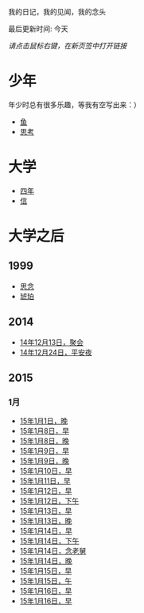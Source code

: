 
我的日记，我的见闻，我的念头

最后更新时间: 今天

*请点击鼠标右键，在新页签中打开链接*


# 少年

年少时总有很多乐趣，等我有空写出来：）

- [鱼](https://github.com/majianjun/stories/blob/master/misc/fish.md)
- [思考](https://github.com/majianjun/stories/blob/master/misc/idea01.md)


# 大学

- [四年](https://github.com/majianjun/stories/blob/master/misc/four_years.md)
- [信](https://github.com/majianjun/stories/blob/master/misc/letters01.md)

# 大学之后

## 1999

- [思念](https://github.com/majianjun/stories/blob/master/misc/1999_08_15.md)
- [琥珀](https://github.com/majianjun/stories/blob/master/misc/amber.md)

## 2014

- [14年12月13日，聚会](https://github.com/majianjun/stories/blob/master/2014/2014_12_13_10.md)
- [14年12月24日，平安夜](https://github.com/majianjun/stories/blob/master/2014/2014_12_24.md)

## 2015

### 1月
- [15年1月1日，晚](https://github.com/majianjun/stories/blob/master/2015/2015_01_01_23.md)
- [15年1月8日，早](https://github.com/majianjun/stories/blob/master/2015/2015_01_08_08.md)
- [15年1月8日，晚](https://github.com/majianjun/stories/blob/master/2015/2015_01_08_19.md)
- [15年1月9日，早](https://github.com/majianjun/stories/blob/master/2015/2015_01_09_08.md)
- [15年1月9日，晚](https://github.com/majianjun/stories/blob/master/2015/2015_01_09_19.md)
- [15年1月10日，早](https://github.com/majianjun/stories/blob/master/2015/2015_01_10_08.md)
- [15年1月11日，早](https://github.com/majianjun/stories/blob/master/2015/2015_01_11_10.md)
- [15年1月12日，早](https://github.com/majianjun/stories/blob/master/2015/2015_01_12_08.md)
- [15年1月12日，下午](https://github.com/majianjun/stories/blob/master/2015/2015_01_12_15.md)
- [15年1月13日，早](https://github.com/majianjun/stories/blob/master/2015/2015_01_13_08.md)
- [15年1月13日，晚](https://github.com/majianjun/stories/blob/master/2015/2015_01_13_19.md)
- [15年1月14日，早](https://github.com/majianjun/stories/blob/master/2015/2015_01_14_08.md)
- [15年1月14日，下午](https://github.com/majianjun/stories/blob/master/2015/2015_01_14_15.md)
- [15年1月14日，念老舅](https://github.com/majianjun/stories/blob/master/2015/2015_01_14_18.md)
- [15年1月14日，晚](https://github.com/majianjun/stories/blob/master/2015/2015_01_14_22.md)
- [15年1月15日，早](https://github.com/majianjun/stories/blob/master/2015/2015_01_15_08.md)
- [15年1月15日，午](https://github.com/majianjun/stories/blob/master/2015/2015_01_15_13.md)
- [15年1月16日，早](https://github.com/majianjun/stories/blob/master/2015/2015_01_16_07.md)
- [15年1月16日，早](https://github.com/majianjun/stories/blob/master/2015/2015_01_16_08.md)


<!-- - [15年1月15日，晚](https://github.com/majianjun/stories/blob/master/2015/2015_01_15_22.md) -->